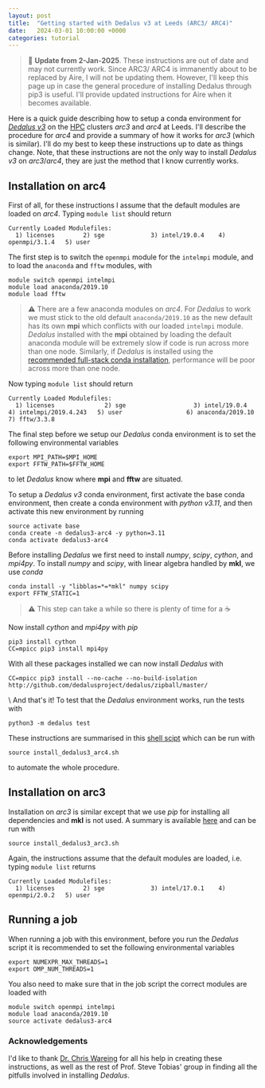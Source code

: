 ```yaml
---
layout: post
title:  "Getting started with Dedalus v3 at Leeds (ARC3/ ARC4)"
date:   2024-03-01 10:00:00 +0000
categories: tutorial
---
```


> :memo: **Update from 2-Jan-2025**. These instructions are out of date and may not currently work. Since ARC3/ ARC4 is immanently about to be replaced by Aire, I will not be updating them. However, I'll keep this page up in case the general procedure of installing Dedalus through pip3 is useful. I'll provide updated instructions for Aire when it becomes available.

Here is a quick guide describing how to setup a conda environment for [*Dedalus v3*](https://dedalus-project.readthedocs.io/en/latest/) on the [HPC](https://arcdocs.leeds.ac.uk/welcome.html) clusters *arc3* and *arc4* at Leeds. I'll describe the procedure for *arc4* and provide a summary of how it works for *arc3* (which is similar). I'll do my best to keep these instructions up to date as things change. Note, that these instructions are not the only way to install *Dedalus v3* on *arc3*/*arc4*, they are just the method that I know currently works.

## Installation on arc4

First of all, for these instructions I assume that the default modules are loaded on *arc4*. Typing `module list` should return
```
Currently Loaded Modulefiles:
  1) licenses        2) sge             3) intel/19.0.4    4) openmpi/3.1.4   5) user
```
The first step is to switch the `openmpi` module for the `intelmpi` module, and to load the `anaconda` and `fftw` modules, with 
```
module switch openmpi intelmpi
module load anaconda/2019.10
module load fftw
```

> :warning: There are a few anaconda modules on *arc4*. For *Dedalus* to work we must stick to the old default `anaconda/2019.10` as the new default has its own **mpi** which conflicts with our loaded `intelmpi` module. *Dedalus* installed with the **mpi** obtained by loading the default anaconda module will be extremely slow if code is run across more than one node. Similarly, if *Dedalus* is installed using the [recommended full-stack conda installation](https://dedalus-project.readthedocs.io/en/latest/pages/installation.html#installing-the-dedalus-package), performance will be poor across more than one node.

Now typing `module list` should return
```
Currently Loaded Modulefiles:
  1) licenses              2) sge                   3) intel/19.0.4          4) intelmpi/2019.4.243   5) user                  6) anaconda/2019.10      7) fftw/3.3.8
```
The final step before we setup our *Dedalus* conda environment is to set the following environmental variables
```
export MPI_PATH=$MPI_HOME
export FFTW_PATH=$FFTW_HOME
```
to let *Dedalus* know where **mpi** and **fftw** are situated.

To setup a *Dedalus v3* conda environment, first activate the base conda environment, then create a conda environment with *python v3.11*, and then activate this new environment by running
```
source activate base
conda create -n dedalus3-arc4 -y python=3.11
conda activate dedalus3-arc4 
```
Before installing *Dedalus* we first need to install *numpy*, *scipy*, *cython*, and *mpi4py*. To install *numpy* and *scipy*, with linear algebra handled by **mkl**, we use *conda*
```
conda install -y "libblas=*=*mkl" numpy scipy
export FFTW_STATIC=1
```
> :warning: This step can take a while so there is plenty of time for a :coffee:

Now install *cython* and *mpi4py* with *pip*
```
pip3 install cython
CC=mpicc pip3 install mpi4py
```
With all these packages installed we can now install *Dedalus* with 
```
CC=mpicc pip3 install --no-cache --no-build-isolation http://github.com/dedalusproject/dedalus/zipball/master/
```

\\
And that's it! To test that the *Dedalus* environment works, run the tests with
```
python3 -m dedalus test
```

These instructions are summarised in this [shell scipt](/assets/Dedalus/install_dedalus3_arc4.sh) which can be run with 
```
source install_dedalus3_arc4.sh
```
to automate the whole procedure.

## Installation on arc3
Installation on *arc3* is similar except that we use *pip* for installing all dependencies and **mkl** is not used. A summary is available [here](/assets/Dedalus/install_dedalus3_arc3.sh) and can be run with 
```
source install_dedalus3_arc3.sh
```
Again, the instructions assume that the default modules are loaded, i.e. typing `module list` returns
```
Currently Loaded Modulefiles:
  1) licenses        2) sge             3) intel/17.0.1    4) openmpi/2.0.2   5) user
```
## Running a job

When running a job with this environment, before you run the *Dedalus* script it is recommended to set the following environmental variables
```
export NUMEXPR_MAX_THREADS=1
export OMP_NUM_THREADS=1
```

You also need to make sure that in the job script the correct modules are loaded with
```
module switch openmpi intelmpi
module load anaconda/2019.10
source activate dedalus3-arc4
```

### Acknowledgements
I'd like to thank [Dr. Chris Wareing](http://www.cjwareing.net) for all his help in creating these instructions, as well as the rest of Prof. Steve Tobias' group in finding all the pitfulls involved in installing *Dedalus*.